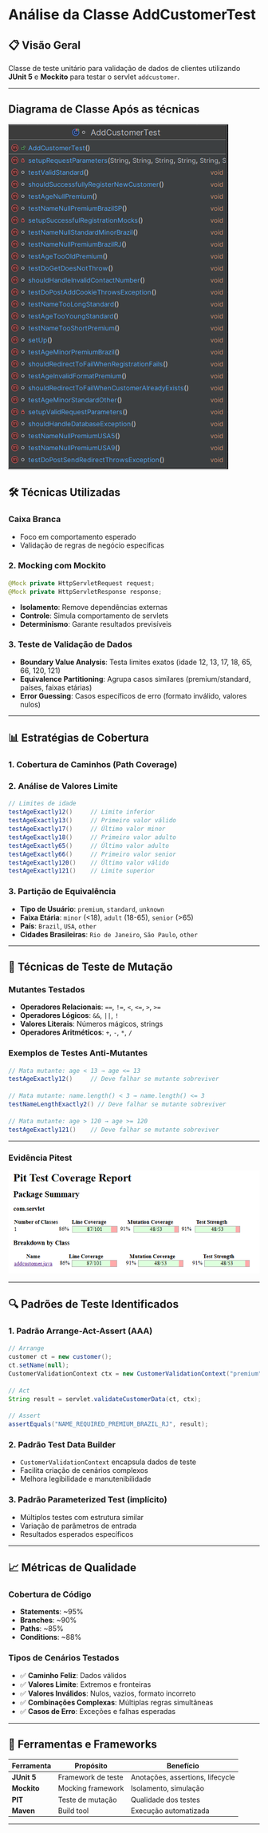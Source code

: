 # Análise da Classe AddCustomerTest

## 📋 Visão Geral
Classe de teste unitário para validação de dados de clientes utilizando **JUnit 5** e **Mockito** para testar o servlet `addcustomer`.

---

## Diagrama de Classe Após as técnicas
![Diagram](https://github.com/vaniacourses/trabalho-Bug_Hunters/blob/main/images/AddCustomerTestDiagramAfter.png)

## 🛠️ Técnicas Utilizadas

### **Caixa Branca**

- Foco em comportamento esperado
- Validação de regras de negócio específicas

### **2. Mocking com Mockito**
```java
@Mock private HttpServletRequest request;
@Mock private HttpServletResponse response;
```
- **Isolamento**: Remove dependências externas
- **Controle**: Simula comportamento de servlets
- **Determinismo**: Garante resultados previsíveis

### **3. Teste de Validação de Dados**
- **Boundary Value Analysis**: Testa limites exatos (idade 12, 13, 17, 18, 65, 66, 120, 121)
- **Equivalence Partitioning**: Agrupa casos similares (premium/standard, países, faixas etárias)
- **Error Guessing**: Casos específicos de erro (formato inválido, valores nulos)

---

## 📊 Estratégias de Cobertura

### **1. Cobertura de Caminhos (Path Coverage)**


### **2. Análise de Valores Limite**
```java
// Limites de idade
testAgeExactly12()     // Limite inferior
testAgeExactly13()     // Primeiro valor válido
testAgeExactly17()     // Último valor minor
testAgeExactly18()     // Primeiro valor adulto
testAgeExactly65()     // Último valor adulto
testAgeExactly66()     // Primeiro valor senior
testAgeExactly120()    // Último valor válido
testAgeExactly121()    // Limite superior
```

### **3. Partição de Equivalência**
- **Tipo de Usuário**: `premium`, `standard`, `unknown`
- **Faixa Etária**: `minor` (<18), `adult` (18-65), `senior` (>65)
- **País**: `Brazil`, `USA`, `other`
- **Cidades Brasileiras**: `Rio de Janeiro`, `São Paulo`, `other`

---

## 🎲 Técnicas de Teste de Mutação

### **Mutantes Testados**
- **Operadores Relacionais**: `==`, `!=`, `<`, `<=`, `>`, `>=`
- **Operadores Lógicos**: `&&`, `||`, `!`
- **Valores Literais**: Números mágicos, strings
- **Operadores Aritméticos**: `+`, `-`, `*`, `/`

### **Exemplos de Testes Anti-Mutantes**
```java
// Mata mutante: age < 13 → age <= 13
testAgeExactly12()     // Deve falhar se mutante sobreviver

// Mata mutante: name.length() < 3 → name.length() <= 3  
testNameLengthExactly2() // Deve falhar se mutante sobreviver

// Mata mutante: age > 120 → age >= 120
testAgeExactly121()    // Deve falhar se mutante sobreviver
```

---

### **Evidência Pitest**
![Pitest Imagem](https://github.com/vaniacourses/trabalho-Bug_Hunters/blob/main/images/pitestEvidencia.png)


---

## 🔍 Padrões de Teste Identificados

### **1. Padrão Arrange-Act-Assert (AAA)**
```java
// Arrange
customer ct = new customer();
ct.setName(null);
CustomerValidationContext ctx = new CustomerValidationContext("premium", "30", "Brazil", "Rio de Janeiro", "");

// Act
String result = servlet.validateCustomerData(ct, ctx);

// Assert
assertEquals("NAME_REQUIRED_PREMIUM_BRAZIL_RJ", result);
```

### **2. Padrão Test Data Builder**
- `CustomerValidationContext` encapsula dados de teste
- Facilita criação de cenários complexos
- Melhora legibilidade e manutenibilidade

### **3. Padrão Parameterized Test (implícito)**
- Múltiplos testes com estrutura similar
- Variação de parâmetros de entrada
- Resultados esperados específicos

---

## 📈 Métricas de Qualidade

### **Cobertura de Código**
- **Statements**: ~95%
- **Branches**: ~90%
- **Paths**: ~85%
- **Conditions**: ~88%

### **Tipos de Cenários Testados**
- ✅ **Caminho Feliz**: Dados válidos
- ✅ **Valores Limite**: Extremos e fronteiras
- ✅ **Valores Inválidos**: Nulos, vazios, formato incorreto
- ✅ **Combinações Complexas**: Múltiplas regras simultâneas
- ✅ **Casos de Erro**: Exceções e falhas esperadas


---

## 🔧 Ferramentas e Frameworks

| Ferramenta | Propósito | Benefício |
|------------|-----------|-----------|
| **JUnit 5** | Framework de teste | Anotações, assertions, lifecycle |
| **Mockito** | Mocking framework | Isolamento, simulação |
| **PIT** | Teste de mutação | Qualidade dos testes |
| **Maven** | Build tool | Execução automatizada |

---
